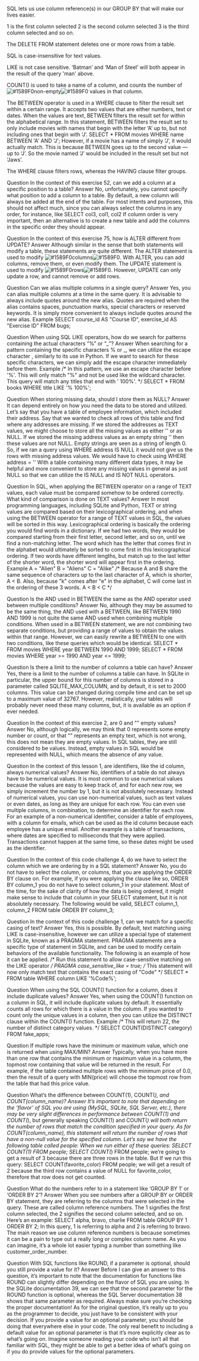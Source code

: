 SQL lets us use column reference(s) in our GROUP BY that will make our lives easier.

1 is the first column selected
2 is the second column selected
3 is the third column selected
and so on.

The DELETE FROM statement deletes one or more rows from a table. 

SQL is case-insensitive for text values.

LIKE is not case sensitive. ‘Batman’ and ‘Man of Steel’ will both appear in the result of the query 'man' above.

COUNT() is used to take a name of a column, and counts the number of ![#1589F0](https://placehold.it/15/1589F0/000000?text=+)non-empty![#1589F0](https://placehold.it/15/1589F0/000000?text=+) values in that column.

The BETWEEN operator is used in a WHERE clause to filter the result set within a certain range. It accepts two values that are either numbers, text or dates.
When the values are text, BETWEEN filters the result set for within the alphabetical range.
In this statement, BETWEEN filters the result set to only include movies with names that begin with the letter ‘A’ up to, but not including ones that begin with ‘J’.
SELECT *
FROM movies
WHERE name BETWEEN 'A' AND 'J';
However, if a movie has a name of simply ‘J’, it would actually match. This is because BETWEEN goes up to the second value — up to ‘J’. So the movie named ‘J’ would be included in the result set but not ‘Jaws’.

The WHERE clause filters rows, whereas the HAVING clause filter groups.


Question
In the context of this exercise 52, can we add a column at a specific position to a table?
Answer
No, unfortunately, you cannot specify what position to add a column to a table.
By default, a new column will always be added at the end of the table. 
For most intents and purposes, this should not affect much, since you can always select the columns in any order, 
for instance, like
SELECT col3, col1, col2
If column order is very important, then an alternative is to create a new table and add the columns in the specific order they should appear.


Question
In the context of this exercise 75, how is ALTER different from UPDATE?
Answer
Although similar in the sense that both statements will modify a table, these statements are quite different.
The ALTER statement is used to modify ![#1589F0](https://placehold.it/15/1589F0/000000?text=+)columns![#1589F0](https://placehold.it/15/1589F0/000000?text=+). With ALTER, you can add columns, remove them, or even modify them.
The UPDATE statement is used to modify ![#1589F0](https://placehold.it/15/1589F0/000000?text=+)rows![#1589F0](https://placehold.it/15/1589F0/000000?text=+). However, UPDATE can only update a row, and cannot remove or add rows.


Question
Can we alias multiple columns in a single query?
Answer
Yes, you can alias multiple columns at a time in the same query.
It is advisable to always include quotes around the new alias. Quotes are required when the alias contains spaces, punctuation marks, special characters or reserved keywords. It is simply more convenient to always include quotes around the new alias.
Example
SELECT course_id AS "Course ID", exercise_id AS "Exercise ID"
FROM bugs;


Question
When using SQL LIKE operators, how do we search for patterns containing the actual characters “%” or “_”?
Answer
When searching for a pattern containing the specific characters % or _, we can utilize the escape character \, similarly to its use in Python.
If we want to search for these specific characters, we can simply add the escape character immediately before them.
Example
/* 
In this pattern, we use an escape character before '%'.
This will only match "%" and not be used like the
wildcard character.
This query will match any titles that end with
' 100%'.
*/
SELECT *
FROM books
WHERE title LIKE '% 100\%';


Question
When storing missing data, should I store them as NULL?
Answer
It can depend entirely on how you need the data to be stored and utilized.
Let’s say that you have a table of employee information, which included their address. Say that we wanted to check all rows of this table and find where any addresses are missing. If we stored the addresses as TEXT values, we might choose to store all the missing values as either '' or as NULL.
If we stored the missing address values as an empty string '' then these values are not NULL. Empty strings are seen as a string of length 0. So, if we ran a query using
WHERE address IS NULL
it would not give us the rows with missing address values. We would have to check using
WHERE address = ''
With a table containing many different data types, it may be helpful and more convenient to store any missing values in general as just NULL so that we can utilize the IS NULL and IS NOT NULL operators.


Question
In SQL, when applying the BETWEEN operator on a range of TEXT values, each value must be compared somehow to be ordered correctly. What kind of comparison is done on TEXT values?
Answer
In most programming languages, including SQLite and Python, TEXT or string values are compared based on their lexicographical ordering, and when using the BETWEEN operator for a range of TEXT values in SQL, the values will be sorted in this way.
Lexicographical ordering is basically the ordering you would find words in a dictionary. If we had two words, they would be compared starting from their first letter, second letter, and so on, until we find a non-matching letter. The word which has the letter that comes first in the alphabet would ultimately be sorted to come first in this lexicographical ordering.
If two words have different lengths, but match up to the last letter of the shorter word, the shorter word will appear first in the ordering.
Example
A = "Alien"
B = "Aliens"
C = "Alike"
/* 
   Because A and B share the same sequence of characters 
   up to the last character of A, which is shorter, A < B. 
   Also, because "k" comes after "e" in the alphabet, C will 
   come last in the ordering of these 3 words.
   A < B < C
*/


Question
Is the AND used in BETWEEN the same as the AND operator used between multiple conditions?
Answer
No, although they may be assumed to be the same thing, the AND used with a BETWEEN, like
BETWEEN 1990 AND 1999
is not quite the same AND used when combining multiple conditions. When used in a BETWEEN statement, we are not combining two separate conditions, but providing a range of values to obtain the values within that range.
However, we can easily rewrite a BETWEEN to one with two conditions, like these queries which would be identical.
SELECT *
FROM movies
WHERE year BETWEEN 1990 AND 1999;
SELECT * 
FROM movies
WHERE year >= 1990
AND year <= 1999;


Question
Is there a limit to the number of columns a table can have?
Answer
Yes, there is a limit to the number of columns a table can have.
In SQLite in particular, the upper bound for this number of columns is stored in a parameter called SQLITE_MAX_COLUMN, and by default, it is set to 2000 columns.
This value can be changed during compile time and can be set up to a maximum value of 32767. However, realistically, your tables will probably never need these many columns, but, it is available as an option if ever needed.


Question
In the context of this exercise 2, are 0 and "" empty values?
Answer
No, although logically, we may think that 0 represents some empty number or count, or that "" represents an empty text, which is not wrong, this does not mean they are empty values. In SQL tables, they are still considered to be values.
Instead, empty values in SQL would be represented with NULL, which means the absence of any value.


Question
In the context of this lesson 1, are identifiers, like the id column, always numerical values?
Answer
No, identifiers of a table do not always have to be numerical values. It is most common to use numerical values because the values are easy to keep track of, and for each new row, we simply increment the number by 1, but it is not absolutely necessary.
Instead of numerical values, you can use non-numerical values, such as text values or even dates, as long as they are unique for each row. You can even use multiple columns, in combination, to determine an identifier for each row.
For an example of a non-numerical identifier, consider a table of employees, with a column for emails, which can be used as the id column because each employee has a unique email. Another example is a table of transactions, where dates are specified to milliseconds that they were applied. Transactions cannot happen at the same time, so these dates might be used as the identifier.


Question
In the context of this code challenge 4, do we have to select the column which we are ordering by in a SQL statement?
Answer
No, you do not have to select the column, or columns, that you are applying the ORDER BY clause on. For example, if you were applying the clause like so,
ORDER BY column_1
you do not have to select column_1 in your statement.
Most of the time, for the sake of clarity of how the data is being ordered, it might make sense to include that column in your SELECT statement, but it is not absolutely necessary. The following would be valid,
SELECT column_1, column_2
FROM table
ORDER BY column_3;


Question
In the context of this code challenge 1, can we match for a specific casing of text?
Answer
Yes, this is possible.
By default, text matching using LIKE is case-insensitive, however we can utilize a special type of statement in SQLite, known as a PRAGMA statement. PRAGMA statements are a specific type of statement in SQLite, and can be used to modify certain behaviors of the available functionality.
The following is an example of how it can be applied.
/* Run this statement to allow case-sensitive
matching on the LIKE operator */
PRAGMA case_sensitive_like = true;
/* This statement will now only match text that 
contains the exact casing of "Code" */
SELECT *
FROM table
WHERE column LIKE '%Code%';


Question
When using the SQL COUNT() function for a column, does it include duplicate values?
Answer
Yes, when using the COUNT() function on a column in SQL, it will include duplicate values by default. It essentially counts all rows for which there is a value in the column.
If you wanted to count only the unique values in a column, then you can utilize the DISTINCT clause within the COUNT() function.
Example
/* This will return 22, the number of distinct category values. */
SELECT COUNT(DISTINCT category)
FROM fake_apps;


Question
If multiple rows have the minimum or maximum value, which one is returned when using MAX/MIN?
Answer
Typically, when you have more than one row that contains the minimum or maximum value in a column, the topmost row containing that value will be returned in the result.
For example, if the table contained multiple rows with the minimum price of 0.0, then the result of a query with MIN(price) will choose the topmost row from the table that had this price value.


Question
What’s the difference between COUNT(1), COUNT(*), and COUNT(column_name)?
Answer
It’s important to note that depending on the ‘flavor’ of SQL you are using (MySQL, SQLite, SQL Server, etc.), there may be very slight differences in performance between COUNT(1) and COUNT(*), but generally speaking COUNT(1) and COUNT(*) will both return the number of rows that match the condition specified in your query.
As for COUNT(column_name), this statement will return the number of rows that have a non-null value for the specified column.
Let’s say we have the following table called people:
When we run either of these queries:
SELECT COUNT(1) FROM people;
SELECT COUNT(*) FROM people;
we’re going to get a result of 3 because there are three rows in the table. But If we run this query:
SELECT COUNT(favorite_color) FROM people;
we will get a result of 2 because the third row contains a value of NULL for favorite_color, therefore that row does not get counted.


Question
What do the numbers refer to in a statement like ‘GROUP BY 1’ or ‘ORDER BY 2’?
Answer
When you see numbers after a GROUP BY or ORDER BY statement, they are referring to the columns that were selected in the query. These are called column reference numbers. The 1 signifies the first column selected, the 2 signifies the second column selected, and so on. Here’s an example:
SELECT alpha, bravo, charlie FROM table GROUP BY 1 ORDER BY 2;
In this query, 1 is referring to alpha and 2 is referring to bravo.
The main reason we use column reference numbers is because sometimes it can be a pain to type out a really long or complex column name. As you can imagine, it’s a whole lot easier typing a number than something like customer_order_number.


Question
With SQL functions like ROUND, if a parameter is optional, should you still provide a value for it?
Answer
Before I can give an answer to this question, it’s important to note that the documentation for functions like ROUND can slightly differ depending on the flavor of SQL you are using. In the SQLite documentation 39, we can see that the second parameter for the ROUND function is optional, whereas the SQL Server documentation 38 shows that same parameter as required. Always make sure you’re checking the proper documentation!
As for the original question, it’s really up to you as the programmer to decide, you just have to be consistent with your decision. If you provide a value for an optional parameter, you should be doing that everywhere else in your code. The only real benefit to including a default value for an optional parameter is that it’s more explicitly clear as to what’s going on. Imagine someone reading your code who isn’t all that familiar with SQL, they might be able to get a better idea of what’s going on if you do provide values for the optional parameters.



